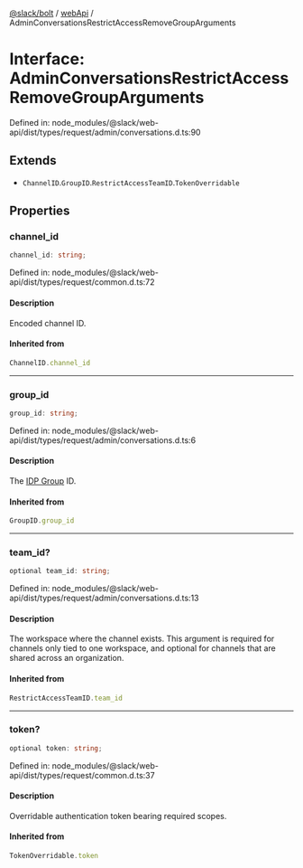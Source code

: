 [@slack/bolt](../../../../index.md) / [webApi](../index.md) / AdminConversationsRestrictAccessRemoveGroupArguments

# Interface: AdminConversationsRestrictAccessRemoveGroupArguments

Defined in: node\_modules/@slack/web-api/dist/types/request/admin/conversations.d.ts:90

## Extends

- `ChannelID`.`GroupID`.`RestrictAccessTeamID`.`TokenOverridable`

## Properties

### channel\_id

```ts
channel_id: string;
```

Defined in: node\_modules/@slack/web-api/dist/types/request/common.d.ts:72

#### Description

Encoded channel ID.

#### Inherited from

```ts
ChannelID.channel_id
```

***

### group\_id

```ts
group_id: string;
```

Defined in: node\_modules/@slack/web-api/dist/types/request/admin/conversations.d.ts:6

#### Description

The [IDP Group](https://slack.com/help/articles/115001435788-Connect-identity-provider-groups-to-your-Enterprise-Grid-org) ID.

#### Inherited from

```ts
GroupID.group_id
```

***

### team\_id?

```ts
optional team_id: string;
```

Defined in: node\_modules/@slack/web-api/dist/types/request/admin/conversations.d.ts:13

#### Description

The workspace where the channel exists. This argument is required for channels only tied to
one workspace, and optional for channels that are shared across an organization.

#### Inherited from

```ts
RestrictAccessTeamID.team_id
```

***

### token?

```ts
optional token: string;
```

Defined in: node\_modules/@slack/web-api/dist/types/request/common.d.ts:37

#### Description

Overridable authentication token bearing required scopes.

#### Inherited from

```ts
TokenOverridable.token
```
